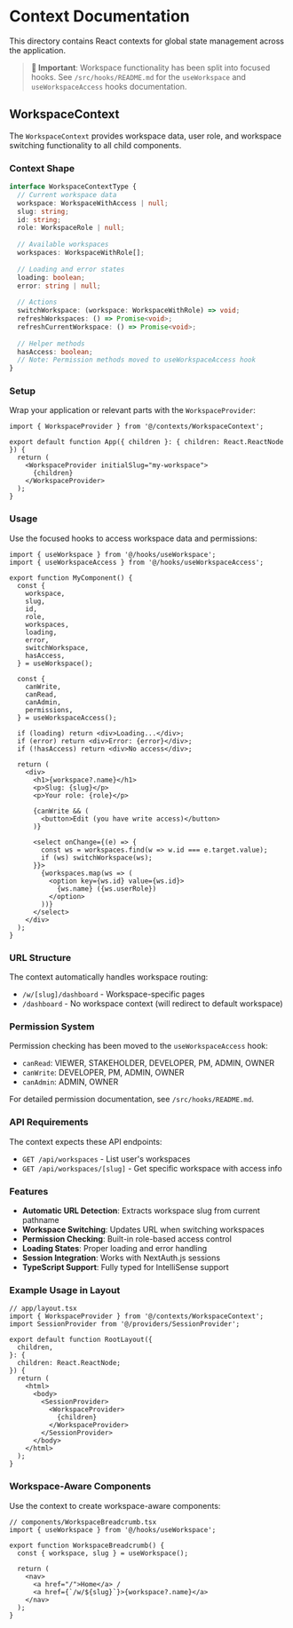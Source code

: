 # Context Documentation

This directory contains React contexts for global state management across the application.

> **📌 Important**: Workspace functionality has been split into focused hooks. See `/src/hooks/README.md` for the `useWorkspace` and `useWorkspaceAccess` hooks documentation.

## WorkspaceContext

The `WorkspaceContext` provides workspace data, user role, and workspace switching functionality to all child components.

### Context Shape

```typescript
interface WorkspaceContextType {
  // Current workspace data
  workspace: WorkspaceWithAccess | null;
  slug: string;
  id: string;
  role: WorkspaceRole | null;
  
  // Available workspaces
  workspaces: WorkspaceWithRole[];
  
  // Loading and error states
  loading: boolean;
  error: string | null;
  
  // Actions
  switchWorkspace: (workspace: WorkspaceWithRole) => void;
  refreshWorkspaces: () => Promise<void>;
  refreshCurrentWorkspace: () => Promise<void>;
  
  // Helper methods
  hasAccess: boolean;
  // Note: Permission methods moved to useWorkspaceAccess hook
}
```

### Setup

Wrap your application or relevant parts with the `WorkspaceProvider`:

```tsx
import { WorkspaceProvider } from '@/contexts/WorkspaceContext';

export default function App({ children }: { children: React.ReactNode }) {
  return (
    <WorkspaceProvider initialSlug="my-workspace">
      {children}
    </WorkspaceProvider>
  );
}
```

### Usage

Use the focused hooks to access workspace data and permissions:

```tsx
import { useWorkspace } from '@/hooks/useWorkspace';
import { useWorkspaceAccess } from '@/hooks/useWorkspaceAccess';

export function MyComponent() {
  const {
    workspace,
    slug,
    id,
    role,
    workspaces,
    loading,
    error,
    switchWorkspace,
    hasAccess,
  } = useWorkspace();
  
  const {
    canWrite,
    canRead,
    canAdmin,
    permissions,
  } = useWorkspaceAccess();

  if (loading) return <div>Loading...</div>;
  if (error) return <div>Error: {error}</div>;
  if (!hasAccess) return <div>No access</div>;

  return (
    <div>
      <h1>{workspace?.name}</h1>
      <p>Slug: {slug}</p>
      <p>Your role: {role}</p>
      
      {canWrite && (
        <button>Edit (you have write access)</button>
      )}
      
      <select onChange={(e) => {
        const ws = workspaces.find(w => w.id === e.target.value);
        if (ws) switchWorkspace(ws);
      }}>
        {workspaces.map(ws => (
          <option key={ws.id} value={ws.id}>
            {ws.name} ({ws.userRole})
          </option>
        ))}
      </select>
    </div>
  );
}
```

### URL Structure

The context automatically handles workspace routing:
- `/w/[slug]/dashboard` - Workspace-specific pages
- `/dashboard` - No workspace context (will redirect to default workspace)

### Permission System

Permission checking has been moved to the `useWorkspaceAccess` hook:
- `canRead`: VIEWER, STAKEHOLDER, DEVELOPER, PM, ADMIN, OWNER
- `canWrite`: DEVELOPER, PM, ADMIN, OWNER  
- `canAdmin`: ADMIN, OWNER

For detailed permission documentation, see `/src/hooks/README.md`.

### API Requirements

The context expects these API endpoints:
- `GET /api/workspaces` - List user's workspaces
- `GET /api/workspaces/[slug]` - Get specific workspace with access info

### Features

- **Automatic URL Detection**: Extracts workspace slug from current pathname
- **Workspace Switching**: Updates URL when switching workspaces
- **Permission Checking**: Built-in role-based access control
- **Loading States**: Proper loading and error handling
- **Session Integration**: Works with NextAuth.js sessions
- **TypeScript Support**: Fully typed for IntelliSense support

### Example Usage in Layout

```tsx
// app/layout.tsx
import { WorkspaceProvider } from '@/contexts/WorkspaceContext';
import SessionProvider from '@/providers/SessionProvider';

export default function RootLayout({
  children,
}: {
  children: React.ReactNode;
}) {
  return (
    <html>
      <body>
        <SessionProvider>
          <WorkspaceProvider>
            {children}
          </WorkspaceProvider>
        </SessionProvider>
      </body>
    </html>
  );
}
```

### Workspace-Aware Components

Use the context to create workspace-aware components:

```tsx
// components/WorkspaceBreadcrumb.tsx
import { useWorkspace } from '@/hooks/useWorkspace';

export function WorkspaceBreadcrumb() {
  const { workspace, slug } = useWorkspace();
  
  return (
    <nav>
      <a href="/">Home</a> / 
      <a href={`/w/${slug}`}>{workspace?.name}</a>
    </nav>
  );
}
``` 